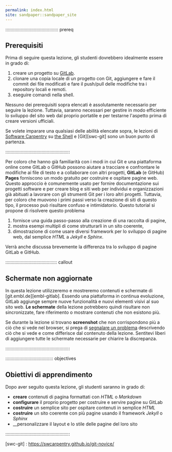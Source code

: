 ```yaml
---
permalink: index.html
site: sandpaper::sandpaper_site
---
```


:::::::::::::::::::::::::::::::::::::::::  prereq

## Prerequisiti

Prima di seguire questa lezione, gli studenti dovrebbero idealmente essere in grado
di:

1. creare un progetto su [GitLab][gitlab].
2. clonare una copia locale di un progetto con Git, aggiungere e fare il commit dei
  file modificati e fare il push/pull delle modifiche tra i repository locali e
  remoti.
3. eseguire comandi nella shell.

Nessuno dei prerequisiti sopra elencati è assolutamente necessario per seguire la
lezione. Tuttavia, saranno necessari per gestire in modo efficiente lo sviluppo del
sito web dal proprio portatile e per testarne l'aspetto prima di creare versioni
ufficiali.

Se volete imparare una qualsiasi delle abilità elencate sopra, le lezioni di [Software
Carpentry][swc] su [the Shell][swc-shell] e [Git][swc-git] sono un buon punto di
partenza.

::::::::::::::::::::::::::::::::::::::::::::::::::

Per coloro che hanno già familiarità con i modi in cui Git e una piattaforma online come
GitLab o GitHub possono aiutare a tracciare e confrontare le modifiche ai file di testo
e a collaborare con altri progetti, **GitLab** (e GitHub) **Pages** forniscono un modo
gratuito per costruire e ospitare pagine web. Questo approccio è comunemente usato per
fornire documentazione sui progetti software e per creare blog e siti web per individui
e organizzazioni già abituati a lavorare con gli strumenti Git per i loro altri
progetti. Tuttavia, per coloro che muovono i primi passi verso la creazione di siti di
questo tipo, il processo può risultare confuso e intimidatorio. Questo tutorial si
propone di risolvere questo problema

1. fornisce una guida passo-passo alla creazione di una raccolta di pagine,
2. mostra esempi multipli di come strutturarli in un sito coerente,
3. dimostrazione di come usare diversi framework per lo sviluppo di pagine web, dal
  semplice *HTML* a *Jekyll* e *Sphinx*.

Verrà anche discussa brevemente la differenza tra lo sviluppo di pagine GitLab e GitHub.

::::::::::::::::::::::::::::::::::::::::  callout

## Schermate non aggiornate

In questa lezione utilizzeremo e mostreremo contenuti e schermate di
[git.embl.de][embl-gitlab]. Essendo una piattaforma in continua evoluzione,
GitLab aggiunge sempre nuove funzionalità e nuovi elementi visivi al suo sito web.
**Le schermate** della lezione potrebbero quindi risultare non sincronizzate, fare
riferimento o mostrare contenuti che non esistono più.

Se durante la lezione si trovano **screenshot** che non corrispondono più a ciò che si
vede nel browser, si prega di [segnalare un
problema](https://git.embl.de/grp-bio-it-workshops/building-websites-with-gitlab/-/issues)
descrivendo ciò che si vede e come differisce dal contenuto della lezione. Sentitevi
liberi di aggiungere tutte le schermate necessarie per chiarire la discrepanza.

::::::::::::::::::::::::::::::::::::::::::::::::::

:::::::::::::::::::::::::::::::::::::  objectives

## Obiettivi di apprendimento

Dopo aver seguito questa lezione, gli studenti saranno in grado di:

- **creare** contenuti di pagina formattati con *HTML* o *Markdown*
- **configurare** il proprio progetto per costruire e servire pagine su GitLab
- **costruire** un semplice sito per ospitare contenuti in semplice *HTML*
- **costruire** un sito coerente con più pagine usando il framework *Jekyll* o
  *Sphinx*
- \_\_personalizzare il layout e lo stile delle pagine del loro sito

::::::::::::::::::::::::::::::::::::::::::::::::::



[gitlab]: https://gitlab.com/
[swc]: https://software-carpentry.org/
[swc-shell]: https://swcarpentry.github.io/shell-novice/
[swc-git] : https://swcarpentry.github.io/git-novice/ 





